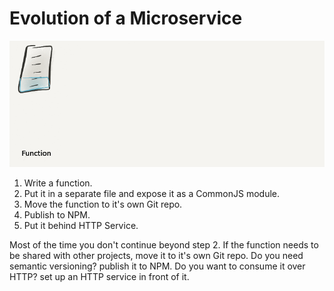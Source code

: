 # Evolution of a Microservice

![evolution](evolution.gif)

1. Write a function.
1. Put it in a separate file and expose it as a CommonJS module.
1. Move the function to it's own Git repo.
1. Publish to NPM.
1. Put it behind HTTP Service.

Most of the time you don't continue beyond step 2. If the function needs to be shared with other projects, move it to it's own Git repo. Do you need semantic versioning? publish it to NPM. Do you want to consume it over HTTP? set up an HTTP service in front of it.

